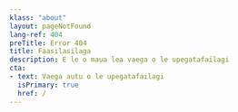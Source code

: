 ```yaml
---
klass: "about"
layout: pageNotFound
lang-ref: 404
preTitle: Error 404
title: Faasilasilaga
description: E le o maua lea vaega o le upegatafailagi
cta:
- text: Vaega autu o le upegatafailagi
  isPrimary: true
  href: /
---
```


